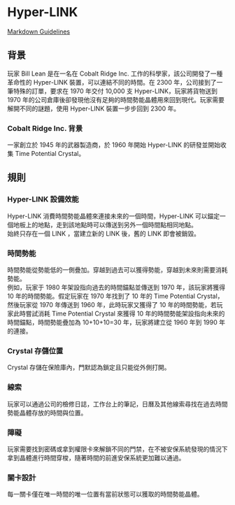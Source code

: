 # Hyper-LINK
[Markdown Guidelines](https://github.com/CGCS-Game-Development-Club/Hyper-LINK/blob/main/Markdown_Guidelines.md)

## 背景
玩家 Bill Lean 是在一名在 Cobalt Ridge Inc. 工作的科學家，該公司開發了一種革命性的 Hyper-LINK 裝置，可以連結不同的時間。在 2300 年，公司接到了一筆特殊的訂單，要求在 1970 年交付 10,000 支 Hyper-LINK，玩家將貨物送到 1970 年的公司倉庫後卻發現他沒有足夠的時間勢能晶體用來回到現代。玩家需要解開不同的謎題，使用 Hyper-LINK 裝置一步步回到 2300 年。
### Cobalt Ridge Inc. 背景
一家創立於 1945 年的武器製造商，於 1960 年開始 Hyper-LINK 的研發並開始收集 Time Potential Crystal。

## 規則
### Hyper-LINK 設備效能
Hyper-LINK 消費時間勢能晶體來連接未來的一個時間，Hyper-LINK 可以錨定一個地板上的地點，走到該地點時可以傳送到另外一個時間點相同地點。  
始終只存在一個 LINK ，當建立新的 LINK 後，舊的 LINK 即會被銷毀。
### 時間勢能
時間勢能從勢能低的一側疊加。穿越到過去可以獲得勢能，穿越到未來則需要消耗勢能。  
例如，玩家于 1980 年架設指向過去的時間錨點並傳送到 1970 年，該玩家將獲得 10 年的時間勢能。假定玩家在 1970 年找到了 10 年的 Time Potential Crystal，然後玩家從 1970 年傳送到 1960 年，此時玩家又獲得了 10 年的時間勢能，若玩家此時嘗試消耗 Time Potential Crystal 來獲得 10 年的時間勢能架設指向未來的時間錨點，時間勢能疊加為 10+10+10=30 年，玩家將建立從 1960 年到 1990 年的連接。
### Crystal 存儲位置
Crystal 存儲在保險庫內，門默認為鎖定且只能從外側打開。
### 線索
玩家可以通過公司的檢修日誌，工作台上的筆記，日曆及其他線索尋找在過去時間勢能晶體存放的時間與位置。
### 障礙
玩家需要找到密碼或拿到權限卡來解鎖不同的門禁，在不被安保系統發現的情況下拿到晶體進行時間穿梭，隨著時間的前進安保系統更加難以通過。
### 關卡設計
每一關卡僅在唯一時間的唯一位置有當前狀態可以獲取的時間勢能晶體。
